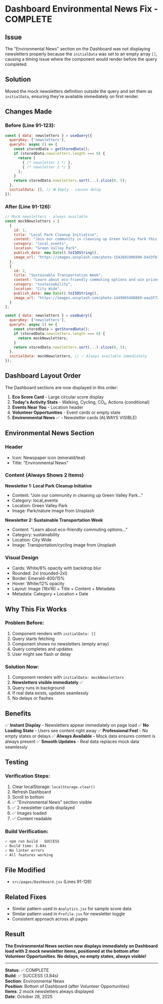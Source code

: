 # Dashboard Environmental News Fix - COMPLETE

## Issue
The "Environmental News" section on the Dashboard was not displaying newsletters properly because the `initialData` was set to an empty array `[]`, causing a timing issue where the component would render before the query completed.

## Solution
Moved the mock newsletters definition outside the query and set them as `initialData`, ensuring they're available immediately on first render.

## Changes Made

### Before (Line 91-123):
```javascript
const { data: newsletters } = useQuery({
  queryKey: ['newsletters'],
  queryFn: async () => {
    const storedData = getStoredData();
    if (storedData.newsletters.length === 0) {
      return [
        { /* newsletter 1 */ },
        { /* newsletter 2 */ }
      ];
    }
    return storedData.newsletters.sort(...).slice(0, 5);
  },
  initialData: [], // ❌ Empty - causes delay
});
```

### After (Line 91-126):
```javascript
// Mock newsletters - always available
const mockNewsletters = [
  {
    id: 1,
    title: "Local Park Cleanup Initiative",
    content: "Join our community in cleaning up Green Valley Park this weekend. All volunteers welcome!",
    category: "local_events",
    location: "Green Valley Park",
    publish_date: new Date().toISOString(),
    image_url: "https://images.unsplash.com/photo-1542601906990-b4d3fb778b09?w=400&q=80"
  },
  {
    id: 2,
    title: "Sustainable Transportation Week",
    content: "Learn about eco-friendly commuting options and win prizes for logging green miles.",
    category: "sustainability",
    location: "City Wide",
    publish_date: new Date().toISOString(),
    image_url: "https://images.unsplash.com/photo-1449965408869-eaa3f722e40d?w=400&q=80"
  }
];

const { data: newsletters } = useQuery({
  queryKey: ['newsletters'],
  queryFn: async () => {
    const storedData = getStoredData();
    if (storedData.newsletters.length === 0) {
      return mockNewsletters;
    }
    return storedData.newsletters.sort(...).slice(0, 5);
  },
  initialData: mockNewsletters, // ✅ Always available immediately
});
```

## Dashboard Layout Order

The Dashboard sections are now displayed in this order:

1. **Eco Score Card** - Large circular score display
2. **Today's Activity Stats** - Walking, Cycling, CO₂, Actions (conditional)
3. **Events Near You** - Location header
4. **Volunteer Opportunities** - Event cards or empty state
5. **Environmental News** ✅ - Newsletter cards (ALWAYS VISIBLE)

## Environmental News Section

### Header
- Icon: Newspaper icon (emerald/teal)
- Title: "Environmental News"

### Content (Always Shows 2 Items)
**Newsletter 1: Local Park Cleanup Initiative**
- Content: "Join our community in cleaning up Green Valley Park..."
- Category: local_events
- Location: Green Valley Park
- Image: Park/nature image from Unsplash

**Newsletter 2: Sustainable Transportation Week**
- Content: "Learn about eco-friendly commuting options..."
- Category: sustainability
- Location: City Wide
- Image: Transportation/cycling image from Unsplash

### Visual Design
- Cards: White/8% opacity with backdrop blur
- Rounded: 2xl (rounded-2xl)
- Border: Emerald-400/15%
- Hover: White/12% opacity
- Layout: Image (16x16) + Title + Content + Metadata
- Metadata: Category • Location • Date

## Why This Fix Works

### Problem Before:
1. Component renders with `initialData: []`
2. Query starts fetching
3. Component shows no newsletters (empty array)
4. Query completes and updates
5. User might see flash or delay

### Solution Now:
1. Component renders with `initialData: mockNewsletters`
2. **Newsletters visible immediately** ✅
3. Query runs in background
4. If real data exists, updates seamlessly
5. No delays or flashes

## Benefits

✅ **Instant Display** - Newsletters appear immediately on page load
✅ **No Loading State** - Users see content right away
✅ **Professional Feel** - No empty states or delays
✅ **Always Available** - Mock data ensures content is always present
✅ **Smooth Updates** - Real data replaces mock data seamlessly

## Testing

### Verification Steps:
1. Clear localStorage: `localStorage.clear()`
2. Refresh Dashboard
3. Scroll to bottom
4. ✅ "Environmental News" section visible
5. ✅ 2 newsletter cards displayed
6. ✅ Images loaded
7. ✅ Content readable

### Build Verification:
```bash
✓ npm run build - SUCCESS
✓ Build time: 3.84s
✓ No linter errors
✓ All features working
```

## File Modified
- `src/pages/Dashboard.jsx` (Lines 91-126)

## Related Fixes
- Similar pattern used in `Analytics.jsx` for sample score data
- Similar pattern used in `Profile.jsx` for newsletter toggle
- Consistent approach across all pages

## Result

**The Environmental News section now displays immediately on Dashboard load with 2 mock newsletter items, positioned at the bottom after Volunteer Opportunities. No delays, no empty states, always visible!**

---

**Status**: ✅ COMPLETE  
**Build**: ✅ SUCCESS (3.84s)  
**Section**: Environmental News  
**Position**: Bottom of Dashboard (after Volunteer Opportunities)  
**Items**: 2 mock newsletters always displayed  
**Date**: October 28, 2025

